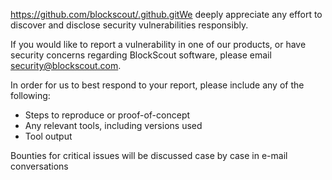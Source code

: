 https://github.com/blockscout/.github.gitWe deeply appreciate any effort to discover and disclose security vulnerabilities responsibly.

If you would like to report a vulnerability in one of our products, or have security concerns regarding BlockScout software, please email [security@blockscout.com](mailto:security@blockscout.com).

In order for us to best respond to your report, please include any of the following:

* Steps to reproduce or proof-of-concept
* Any relevant tools, including versions used
* Tool output

Bounties for critical issues will be discussed case by case in e-mail conversations
